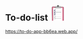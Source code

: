 # To-do-list <img src="https://github.com/IndraGeorge/to-do-list/blob/main/public/favicon.png" width="50" height="50" alt="Description de l'image">

https://to-do-app-bb6ea.web.app/
